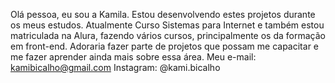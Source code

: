 Olá pessoa, eu sou a Kamila. 
Estou desenvolvendo estes projetos durante os meus estudos. 
Atualmente Curso Sistemas para Internet e também estou matriculada na Alura, fazendo vários cursos, principalmente os da formação em front-end.
Adoraria fazer parte de projetos que possam me capacitar e me fazer aprender ainda mais sobre essa área. 
Meu e-mail: kamibicalho@gmail.com
Instagram: @kami.bicalho
